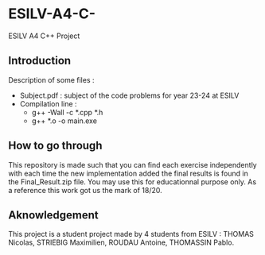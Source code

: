 # ESILV-A4-C-
ESILV A4 C++ Project
## Introduction
Description of some files : 

- Subject.pdf : subject of the code problems for year 23-24 at ESILV
- Compilation line : 
  - g++ -Wall -c *.cpp *.h
  - g++ *.o -o main.exe
## How to go through

This repository is made such that you can find each exercise independently with each time the new implementation added the final results is found in the Final_Result.zip file.
You may use this for educationnal purpose only.
As a reference this work got us the mark of 18/20.
## Aknowledgement
This project is a student project made by 4 students from ESILV : THOMAS Nicolas, STRIEBIG Maximilien, ROUDAU Antoine, THOMASSIN Pablo.

